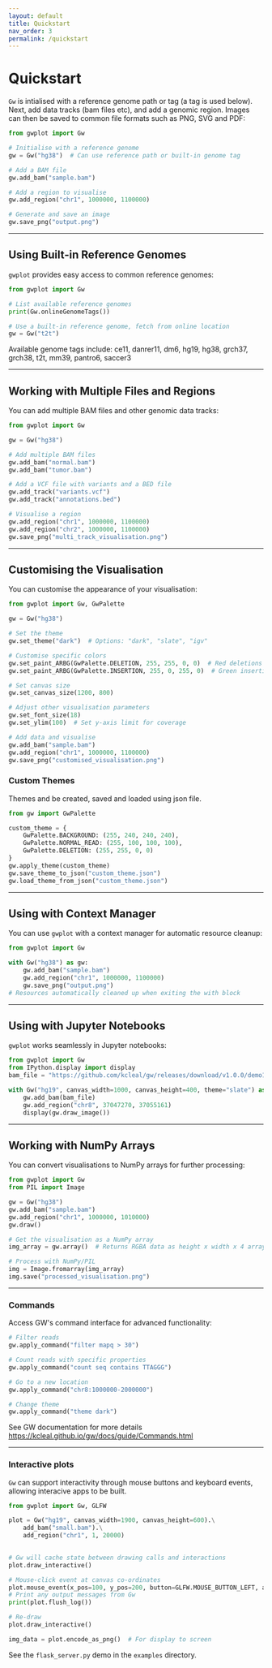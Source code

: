 ```yaml
---
layout: default
title: Quickstart
nav_order: 3
permalink: /quickstart
---
```


# Quickstart

`Gw` is intialised with a reference genome path or tag (a tag is used below). Next, add
data tracks (bam files etc), and add a genomic region. Images can then be saved to common file
formats such as PNG, SVG and PDF:

```python
from gwplot import Gw

# Initialise with a reference genome
gw = Gw("hg38")  # Can use reference path or built-in genome tag

# Add a BAM file
gw.add_bam("sample.bam")

# Add a region to visualise
gw.add_region("chr1", 1000000, 1100000)

# Generate and save an image
gw.save_png("output.png")
```
---

## Using Built-in Reference Genomes

`gwplot` provides easy access to common reference genomes:

```python
from gwplot import Gw

# List available reference genomes
print(Gw.onlineGenomeTags())

# Use a built-in reference genome, fetch from online location
gw = Gw("t2t")
```

Available genome tags include: ce11, danrer11, dm6, hg19, hg38, grch37, grch38, t2t, mm39, pantro6, saccer3

---

## Working with Multiple Files and Regions

You can add multiple BAM files and other genomic data tracks:

```python
from gwplot import Gw

gw = Gw("hg38")

# Add multiple BAM files
gw.add_bam("normal.bam")
gw.add_bam("tumor.bam")

# Add a VCF file with variants and a BED file
gw.add_track("variants.vcf")
gw.add_track("annotations.bed")

# Visualise a region
gw.add_region("chr1", 1000000, 1100000)
gw.add_region("chr2", 1000000, 1100000)
gw.save_png("multi_track_visualisation.png")
```
---

## Customising the Visualisation

You can customise the appearance of your visualisation:

```python
from gwplot import Gw, GwPalette

gw = Gw("hg38")

# Set the theme
gw.set_theme("dark")  # Options: "dark", "slate", "igv"

# Customise specific colors
gw.set_paint_ARBG(GwPalette.DELETION, 255, 255, 0, 0)  # Red deletions
gw.set_paint_ARBG(GwPalette.INSERTION, 255, 0, 255, 0)  # Green insertions

# Set canvas size
gw.set_canvas_size(1200, 800)

# Adjust other visualisation parameters
gw.set_font_size(18)
gw.set_ylim(100)  # Set y-axis limit for coverage

# Add data and visualise
gw.add_bam("sample.bam")
gw.add_region("chr1", 1000000, 1100000)
gw.save_png("customised_visualisation.png")
```

### Custom Themes

Themes and be created, saved and loaded using json file.

```python
from gw import GwPalette

custom_theme = {
    GwPalette.BACKGROUND: (255, 240, 240, 240),
    GwPalette.NORMAL_READ: (255, 100, 100, 100),
    GwPalette.DELETION: (255, 255, 0, 0)
}
gw.apply_theme(custom_theme)
gw.save_theme_to_json("custom_theme.json")
gw.load_theme_from_json("custom_theme.json")
```

---

## Using with Context Manager

You can use `gwplot` with a context manager for automatic resource cleanup:

```python
from gwplot import Gw

with Gw("hg38") as gw:
    gw.add_bam("sample.bam")
    gw.add_region("chr1", 1000000, 1100000)
    gw.save_png("output.png")
# Resources automatically cleaned up when exiting the with block
```
---

## Using with Jupyter Notebooks

`gwplot` works seamlessly in Jupyter notebooks:

```python
from gwplot import Gw
from IPython.display import display
bam_file = "https://github.com/kcleal/gw/releases/download/v1.0.0/demo1.bam"

with Gw("hg19", canvas_width=1000, canvas_height=400, theme="slate") as gw:
    gw.add_bam(bam_file)
    gw.add_region("chr8", 37047270, 37055161)
    display(gw.draw_image())
```

---

## Working with NumPy Arrays

You can convert visualisations to NumPy arrays for further processing:

```python
from gwplot import Gw
from PIL import Image

gw = Gw("hg38")
gw.add_bam("sample.bam")
gw.add_region("chr1", 1000000, 1010000)
gw.draw()

# Get the visualisation as a NumPy array
img_array = gw.array()  # Returns RGBA data as height x width x 4 array

# Process with NumPy/PIL
img = Image.fromarray(img_array)
img.save("processed_visualisation.png")
```

---

### Commands

Access GW's command interface for advanced functionality:

```python
# Filter reads
gw.apply_command("filter mapq > 30")

# Count reads with specific properties
gw.apply_command("count seq contains TTAGGG")

# Go to a new location
gw.apply_command("chr8:1000000-2000000")

# Change theme
gw.apply_command("theme dark")
```

See GW documentation for more details https://kcleal.github.io/gw/docs/guide/Commands.html

---

### Interactive plots

`Gw` can support interactivity through mouse buttons and keyboard events, allowing 
interacive apps to be built. 

```python
from gwplot import Gw, GLFW

plot = Gw("hg19", canvas_width=1900, canvas_height=600).\
    add_bam("small.bam").\
    add_region("chr1", 1, 20000)

        
# Gw will cache state between drawing calls and interactions
plot.draw_interactive()

# Mouse-click event at canvas co-ordinates 
plot.mouse_event(x_pos=100, y_pos=200, button=GLFW.MOUSE_BUTTON_LEFT, action=GLFW.PRESS)
# Print any output messages from Gw
print(plot.flush_log())

# Re-draw
plot.draw_interactive()

img_data = plot.encode_as_png()  # For display to screen
```

See the `flask_server.py` demo in the `examples` directory.
